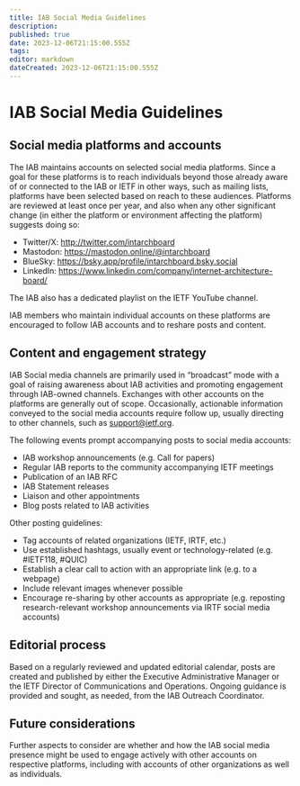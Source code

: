 ```yaml
---
title: IAB Social Media Guidelines
description: 
published: true
date: 2023-12-06T21:15:00.555Z
tags: 
editor: markdown
dateCreated: 2023-12-06T21:15:00.555Z
---
```


# IAB Social Media Guidelines

## Social media platforms and accounts

The IAB maintains accounts on selected social media platforms. Since a goal for these platforms is to reach individuals beyond those already aware of or connected to the IAB or IETF in other ways, such as mailing lists, platforms have been selected based on reach to these audiences. Platforms are reviewed at least once per year, and also when any other significant change (in either the platform or environment affecting the platform) suggests doing so:

- Twitter/X: http://twitter.com/intarchboard
- Mastodon: https://mastodon.online/@intarchboard
- BlueSky: https://bsky.app/profile/intarchboard.bsky.social
- LinkedIn: https://www.linkedin.com/company/internet-architecture-board/

The IAB also has a dedicated playlist on the IETF YouTube channel.

IAB members who maintain individual accounts on these platforms are encouraged to follow IAB accounts and to reshare posts and content.

## Content and engagement strategy

IAB Social media channels are primarily used in “broadcast” mode with a goal of raising awareness about IAB activities and promoting engagement through IAB-owned channels. Exchanges with other accounts on the platforms are generally out of scope. Occasionally, actionable information conveyed to the social media accounts require follow up, usually directing to other channels, such as support@ietf.org.

The following events prompt accompanying posts to social media accounts:

- IAB workshop announcements (e.g. Call for papers)
- Regular IAB reports to the community accompanying IETF meetings
- Publication of an IAB RFC
- IAB Statement releases
- Liaison and other appointments
- Blog posts related to IAB activities

Other posting guidelines:

- Tag accounts of related organizations (IETF, IRTF, etc.)
- Use established hashtags, usually event or technology-related (e.g. #IETF118, #QUIC)
- Establish a clear call to action with an appropriate link (e.g. to a webpage)
- Include relevant images whenever possible
- Encourage re-sharing by other accounts as appropriate (e.g. reposting research-relevant workshop announcements via IRTF social media accounts)

## Editorial process

Based on a regularly reviewed and updated editorial calendar, posts are created and published by either the Executive Administrative Manager or the IETF Director of Communications and Operations. Ongoing guidance is provided and sought, as needed, from the IAB Outreach Coordinator.

## Future considerations

Further aspects to consider are whether and how the IAB social media presence might be used to engage actively with other accounts on respective platforms, including with accounts of other organizations as well as individuals.
